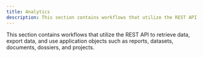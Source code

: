 ```yaml
---
title: Analytics
description: This section contains workflows that utilize the REST API to retrieve data, export data, and use many objects such as reports, cubes, datasets, documents, dossiers, and projects.
---
```


This section contains workflows that utilize the REST API to retrieve data, export data, and use application objects such as reports, datasets, documents, dossiers, and projects.
